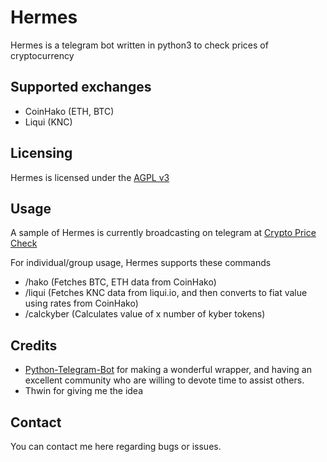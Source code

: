 # Hermes

Hermes is a telegram bot written in python3 to check prices of cryptocurrency

## Supported exchanges
* CoinHako (ETH, BTC)
* Liqui (KNC)

## Licensing
Hermes is licensed under the [AGPL v3](LICENSE)

## Usage
A sample of Hermes is currently broadcasting on telegram at [Crypto Price Check](https://t.me/coinhakoprice)

For individual/group usage, Hermes supports these commands

* /hako (Fetches BTC, ETH data from CoinHako)
* /liqui (Fetches KNC data from liqui.io, and then converts to fiat value using rates from CoinHako)
* /calckyber <number> (Calculates value of x number of kyber tokens)

## Credits
* [Python-Telegram-Bot](https://github.com/python-telegram-bot/python-telegram-bot) for making a wonderful wrapper, and having an excellent community who are willing to devote time to assist others.
* Thwin for giving me the idea

## Contact
You can contact me here regarding bugs or issues.


